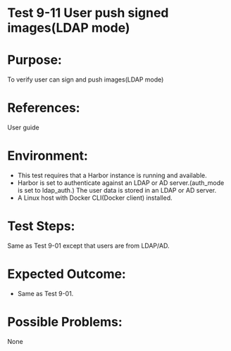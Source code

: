 Test 9-11 User push signed images(LDAP mode)
=======

# Purpose:

To verify user can sign and push images(LDAP mode)

# References:
User guide

# Environment:

* This test requires that a Harbor instance is running and available.  
* Harbor is set to authenticate against an LDAP or AD server.(auth_mode is set to ldap_auth.) The user data is stored in an LDAP or AD server.  
* A Linux host with Docker CLI(Docker client) installed.

# Test Steps:

Same as Test 9-01 except that users are from LDAP/AD.

# Expected Outcome:

* Same as Test 9-01.

# Possible Problems:
None
